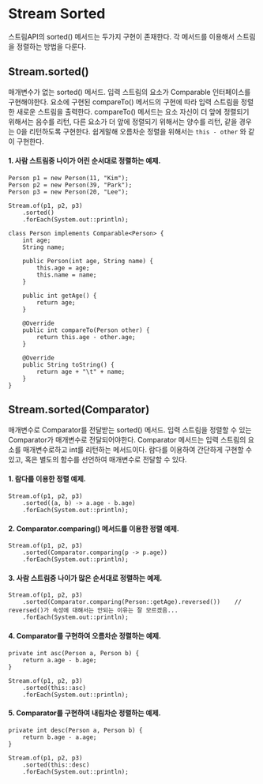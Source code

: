 # Stream Sorted
스트림API의 sorted() 메서드는 두가지 구현이 존재한다. 각 메서드를 이용해서 스트림을 정렬하는 방법을 다룬다.

## Stream.sorted()
매개변수가 없는 sorted() 메서드. 입력 스트림의 요소가 Comparable 인터페이스를 구현해야한다. 요소에 구현된 compareTo() 메서드의 구현에 따라 입력 스트림을 정렬한 새로운 스트림을 출력한다. compareTo() 메서드는 요소 자신이 더 앞에 정렬되기 위해서는 음수를 리턴, 다른 요소가 더 앞에 정렬되기 위해서는 양수를 리턴, 같을 경우는 0을 리턴하도록 구현한다. 쉽게말해 오름차순 정렬을 위해서는 `this - other` 와 같이 구현한다.

#### 1. 사람 스트림중 나이가 어린 순서대로 정렬하는 예제.
```
Person p1 = new Person(11, "Kim");
Person p2 = new Person(39, "Park");
Person p3 = new Person(20, "Lee");

Stream.of(p1, p2, p3)
    .sorted()
    .forEach(System.out::println);

class Person implements Comparable<Person> {
    int age;
    String name;

    public Person(int age, String name) {
        this.age = age;
        this.name = name;
    }

    public int getAge() {
        return age;
    }

    @Override
    public int compareTo(Person other) {
        return this.age - other.age;
    }

    @Override
    public String toString() {
        return age + "\t" + name;
    }
}
```

## Stream.sorted(Comparator)
매개변수로 Comparator를 전달받는 sorted() 메서드. 입력 스트림을 정렬할 수 있는 Comparator가 매개변수로 전달되어야한다. Comparator 메서드는 입력 스트림의 요소를 매개변수로하고 int를 리턴하는 메서드이다. 람다를 이용하여 간단하게 구현할 수 있고, 혹은 별도의 함수를 선언하여 매개변수로 전달할 수 있다.

#### 1. 람다를 이용한 정렬 예제.
```
Stream.of(p1, p2, p3)
    .sorted((a, b) -> a.age - b.age)
    .forEach(System.out::println);
```

#### 2. Comparator.comparing() 메서드를 이용한 정렬 예제.
```
Stream.of(p1, p2, p3)
    .sorted(Comparator.comparing(p -> p.age))
    .forEach(System.out::println);
```

#### 3. 사람 스트림중 나이가 많은 순서대로 정렬하는 예제.
```
Stream.of(p1, p2, p3)
    .sorted(Comparator.comparing(Person::getAge).reversed())    // reversed()가 속성에 대해서는 안되는 이유는 잘 모르겠음...
    .forEach(System.out::println);
```

#### 4. Comparator를 구현하여 오름차순 정렬하는 예제.
```
private int asc(Person a, Person b) {
    return a.age - b.age;
}

Stream.of(p1, p2, p3)
    .sorted(this::asc)
    .forEach(System.out::println);
```

#### 5. Comparator를 구현하여 내림차순 정렬하는 예제.
```
private int desc(Person a, Person b) {
    return b.age - a.age;
}

Stream.of(p1, p2, p3)
    .sorted(this::desc)
    .forEach(System.out::println);
```

